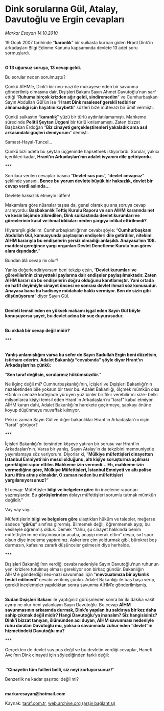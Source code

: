 # Dink sorularına Gül, Atalay, Davutoğlu ve Ergin cevapları

*Markar Esayan 14.10.2010*

<div class="yazi"><p>19 Ocak 2007 tarihinde “<b>karanlık</b>” bir suikasta kurban giden Hrant Dink’in arkadaşları Bilgi Edinme Kanunu kapsamında devlete 13 adet soru sormuşlardı.</p>
<p><b><br/>O 13 uğursuz soruya, 13 cevap geldi.</b></p>
<p>Bu sorular neden sorulmuştu?</p>
<p>Çünkü AİHM’e, Dink’i bir neo-nazi ile mukayese eden bir savunma gönderilmiş olmasına dair, Dışişleri Bakanı Sayın Ahmet Davutoğlu’nun sarf ettiği “<b>Ruhuma birçok krizden ağır geldi, sindiremedim</b>” ve Cumhurbaşkanı Sayın Abdullah Gül’ün ise “<b>Hrant Dink maalesef gerekli tedbirler alınamadığı için hayatını kaybetti</b>” sözleri bize mütevazı bir ümit vermişti.</p>
<p>Çünkü suikastın “<b>karanlık</b>” yüzü bir türlü aydınlatılamamıştı. Mahkeme sürecinde <b>Pelitli Şeytan Üçgeni</b> bir türlü kırılamamıştı. Zaten bizzat Başbakan Erdoğan “<b>Biz cinayeti gerçekleştirenleri yakaladık ama asıl arkasındaki güçleri demiyorum</b>” demişti.</p>
<p>Samast-Hayal-Tuncel...</p>
<p>Çünkü bizi adeta bu şeytan üçgeninde hapsetmek istiyorlardı. Sorular, yakıcı içerikleri kadar, <b>Hrant’ın Arkadaşları’nın adalet isyanını dile getiriyordu</b>. </p>
<p>*** </p>
<p>Sorulara verilen cevaplar basına “<b>Devlet sus pus</b>”, “<b>devlet cevapsız</b>” şeklinde yansıdı. <b>Bence bu yorum devlete büyük bir haksızlık, devlet bir cevap verdi aslında...</b> </p>
<p>Devlete haksızlık etmeyin lütfen!</p>
<p>Makamlara göre nüanslar taşısa da, genel olarak şu ana soruya cevap aranıyordu: <b>Başbakanlık Teftiş Kurulu Raporu ve son AİHM kararında net ve kesin biçimde zikredilen, Dink suikastında devlet kurumları ve görevlerinin kasıt ve ihmal iddiaları neden yargıya intikal ettirilmedi?</b></p>
<p>Hiyerarşik gidelim: Cumhurbaşkanlığı’nın cevabı şöyle: “<b>Cumhurbaşkanı Abdullah Gül, kamuoyunda paylaşılan endişeleri dile getirdiler, nitekim AİHM kararıyla bu endişelerin yersiz olmadığı anlaşıldı. Anayasa’nın 108. maddesi gereğince yargı organları Devlet Denetleme Kurulu’nun görev alanı dışındadır.</b>”</p>
<p>Bundan âlâ cevap mı olur?</p>
<p>Yanlış değerlendiriyorsam beni tekzip etsin, “<b>Devlet kurumları ve görevlilerinin cinayetteki paylarına dair endişeler paylaşılmaktadır. Zaten AİHM kararı da bu endişelerin doğru olduğunu kanıtlamıştır. Yani ortada en hafif deyimiyle cinayet öncesi ve sonrası devlet ihmali söz konusudur. Anayasa bana bu hadiseye müdahale hakkı vermiyor. Ben de sizin gibi düşünüyorum</b>” diyor Sayın Gül.</p>
<p><b><br/>Devleti temsil eden en yüksek makamı işgal eden Sayın Gül böyle konuşuyorsa şayet, bu devlet adına bir suç duyurusudur. </b></p>
<p><b><br/>Bu okkalı bir cevap değil midir?</b></p>
<p>***</p>
<p><b><br/>Yanlış anlamışlığım varsa bu sefer de Sayın Sadullah Ergin beni düzeltsin, istirham ederim. Adalet Bakanlığı “cevabında” şöyle diyor Hrant’ın Arkadaşları’na çünkü:</b></p>
<p>“<b>Sen taraf değilsin, sorularınız hükümsüzdür.</b>”<b> </b></p>
<p>Ne ilginç değil mi? Cumhurbaşkanlığı’nın, İçişleri ve Dışişleri Bakanlığı’nın nezaketinden bile yoksun bir tavır bu. Adalet Bakanlığı, ölçmek mümkün olsa –Dink’in cenaze kortejinde yürüyen yüz binler bir fikir verebilir mi size- belki milyonlarca kişiyi temsil eden Hrant’ın Arkadaşları’nı “taraf” kabul etmiyor. AİHM kararı dahi, Adalet Bakanlığı’nı harekete geçirmeye, şapkayı önüne koyup düşünmeye muvaffak kılmıyor.</p>
<p>Peki o zaman Sayın Gül ve diğer bakanlıklar Hrant’ın Arkadaşları’nı niçin “taraf” görüyor?</p>
<p>***</p>
<p>İçişleri Bakanlığı’nı tersinden köşeye yatıran bir sorusu var Hrant’ın Arkadaşları’nın. Varsa bir yanlış, Sayın Atalay’ın da tekzibini memnuniyetle yayımlamaya söz veriyorum. Diyorlar ki, “<b>Mülkiye müfettişleri cinayetten İstanbul Emniyeti’nin mesul olduğunu, altı kişiye soruşturma açılması gerektiğini rapor ettiler. Mahkeme izin vermedi... Eh, mahkeme izin vermediğine göre, Mülkiye Müfettişleri, İstanbul Emniyeti ve altı polise kuru iftira atmış olmalıdır. O zaman neden bu müfettişleri yargılamıyorsunuz?</b>”</p>
<p>El cevap: Müfettişler <b>bilgi ve belgelere göre</b> ön inceleme raporları yazmışlardır. Bu <b>görüşlerinden</b> dolayı müfettişleri sorumlu tutmak mümkün değildir.”</p>
<p>Vay vay vay...</p>
<p>Müfettişlerin <b>bilgi ve belgelere göre</b> ulaştıkları hüküm ve talepler, meğerse sadece “<b>görüş</b>” sınıfına girermiş. Bilmemek değil, öğrenmemek ayıp; bu vesileyle öğrenmiş olduk. Demek “Yahu, şu cinayet hakkında benim müfettişlerim ne düşünüyorlar acaba, acayip merak ettim” deyip, sırf spor olsun diye inceleme yaptırdınız. Askerlere çim yoldurmak gibi, bürokrat boş durmasın, kafasına zararlı düşünceler gelmesin diye herhalde.</p>
<p>***</p>
<p>Dışişleri Bakanlığı’nın verdiği cevabı nedeniyle Sayın Davutoğlu’nun ruhunun yeni krizlere tutulmuş olması gerekiyor son birkaç gündür. Bakanlığın AİHM’e gönderdiği neo-nazi savunması için “<b>mevzuatımıza bir aykırılık tesbit edilmedi</b>” cevabı verilmiş çünkü. Adalet Bakanlığı ile baş başa verip, gerekli incelemeler yapıldıktan sonra savunma AİHM’e gönderilmişmiş.</p>
<p><b><br/>Sudan Dışişleri Bakanı</b> ile yaptığınız görüşmeden sonra bir iki dakika vakit ayırıp ne olur beni yalanlayın Sayın Davutoğlu. Bu cevap <b>AİHM savunmasının arkasında durmak, Dink’e yapılan bu saldırıya bir kez daha sahip çıkmak değil midir? Hangi Davutoğlu’ya inanalım? Siz hangisisiniz? Dink’i bizzat tanıyan, ölümünden acı duyan, AİHM savunması nedeniyle ruhu daralan Davutoğlu mu, yoksa o savunmada zuhur eden “devlet”in hizmetindeki Davutoğlu mu?</b> </p>
<p>***</p>
<p>Gerçekten de devlet sus pus değil ve bu devletin verdiği cevaplar, Hanefi Avcı’nın Dink cinayeti için söylediğinden farklı değil:</p>
<p><b><br/> </b>“<b>Cinayetin tüm failleri belli, siz neyi zorluyorsunuz!</b>”</p>
<p>Benzerlik ne kadar şaşırtıcı değil mi?</p>
<p><b><br/>markaresayan@hotmail.com</b></p></div>

Kaynak: [taraf.com.tr](http://www.taraf.com.tr:80/markar-esayan/makale-dink-sorularina-gul-atalay-davutoglu-ve-ergin.htm), [web.archive.org (arşiv bağlantısı)](http://web.archive.org/web/20101015192126/http://www.taraf.com.tr:80/markar-esayan/makale-dink-sorularina-gul-atalay-davutoglu-ve-ergin.htm)
